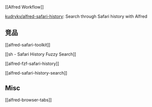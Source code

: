

[[Alfred Workflow]]

[kudrykv/alfred-safari-history](https://github.com/kudrykv/alfred-safari-history): Search through Safari history with Alfred

## 竞品

[[alfred-safari-toolkit]]

[[sh - Safari History Fuzzy Search]]

[[alfred-fzf-safari-history]]


[[alfred-safari-history-search]]



## Misc

[[alfred-browser-tabs]]


